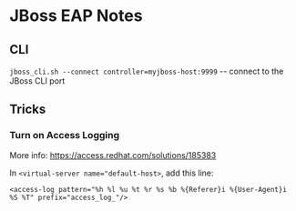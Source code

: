 JBoss EAP Notes
===============

## CLI

`jboss_cli.sh --connect controller=myjboss-host:9999` -- connect to the JBoss CLI port

## Tricks

### Turn on Access Logging

More info: <https://access.redhat.com/solutions/185383>

In `<virtual-server name="default-host>`, add this line:

```
<access-log pattern="%h %l %u %t %r %s %b %{Referer}i %{User-Agent}i %S %T" prefix="access_log_"/>
```
